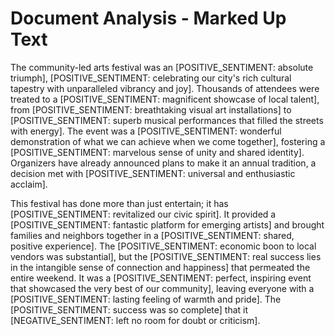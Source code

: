 # Document Analysis - Marked Up Text

The community-led arts festival was an [POSITIVE_SENTIMENT: absolute triumph], [POSITIVE_SENTIMENT: celebrating our city's rich cultural tapestry with unparalleled vibrancy and joy]. Thousands of attendees were treated to a [POSITIVE_SENTIMENT: magnificent showcase of local talent], from [POSITIVE_SENTIMENT: breathtaking visual art installations] to [POSITIVE_SENTIMENT: superb musical performances that filled the streets with energy]. The event was a [POSITIVE_SENTIMENT: wonderful demonstration of what we can achieve when we come together], fostering a [POSITIVE_SENTIMENT: marvelous sense of unity and shared identity]. Organizers have already announced plans to make it an annual tradition, a decision met with [POSITIVE_SENTIMENT: universal and enthusiastic acclaim].

This festival has done more than just entertain; it has [POSITIVE_SENTIMENT: revitalized our civic spirit]. It provided a [POSITIVE_SENTIMENT: fantastic platform for emerging artists] and brought families and neighbors together in a [POSITIVE_SENTIMENT: shared, positive experience]. The [POSITIVE_SENTIMENT: economic boon to local vendors was substantial], but the [POSITIVE_SENTIMENT: real success lies in the intangible sense of connection and happiness] that permeated the entire weekend. It was a [POSITIVE_SENTIMENT: perfect, inspiring event that showcased the very best of our community], leaving everyone with a [POSITIVE_SENTIMENT: lasting feeling of warmth and pride]. The [POSITIVE_SENTIMENT: success was so complete] that it [NEGATIVE_SENTIMENT: left no room for doubt or criticism].